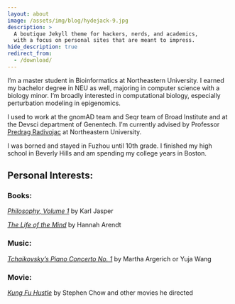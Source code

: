```yaml
---
layout: about
image: /assets/img/blog/hydejack-9.jpg
description: >
  A boutique Jekyll theme for hackers, nerds, and academics,
  with a focus on personal sites that are meant to impress.
hide_description: true
redirect_from:
  - /download/
---
```


I’m a master student in Bioinformatics at Northeastern University. I earned my bachelor degree in NEU as well, majoring in computer science with a biology minor. I’m broadly interested in computational biology, especially perturbation modeling in epigenomics. 

I used to work at the gnomAD team and Seqr team of Broad Institute and at the Devsci department of Genentech. I’m currently advised by Professor [Predrag Radivojac](https://www.khoury.northeastern.edu/home/radivojac/) at Northeastern University.

I was borned and stayed in Fuzhou until 10th grade. I finished my high school in Beverly Hills and am spending my college years in Boston.


## Personal Interests:

### Books:

  [*Philosophy, Volume 1*](https://www.goodreads.com/book/show/17303798-philosophy-volume-1) by Karl Jasper

  [*The Life of the Mind*](https://en.wikipedia.org/wiki/The_Life_of_the_Mind) by Hannah Arendt

### Music:

  [*Tchaikovsky’s Piano Concerto No. 1*](https://www.youtube.com/watch?v=2DmfJu3oNDM) by Martha Argerich or Yuja Wang

### Movie:

  [*Kung Fu Hustle*](https://en.wikipedia.org/wiki/Kung_Fu_Hustle) by Stephen Chow and other movies he directed
